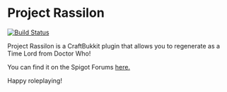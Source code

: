 Project Rassilon
================
[![Build Status](https://snap-ci.com/Squawkers13/Project-Rassilon/branch/master/build_image)](https://snap-ci.com/Squawkers13/Project-Rassilon/branch/master)

Project Rassilon is a CraftBukkit plugin that allows you to regenerate as a Time Lord from Doctor Who!

You can find it on the Spigot Forums [here.](http://www.spigotmc.org/resources/project-rassilon.2051/)

Happy roleplaying!
